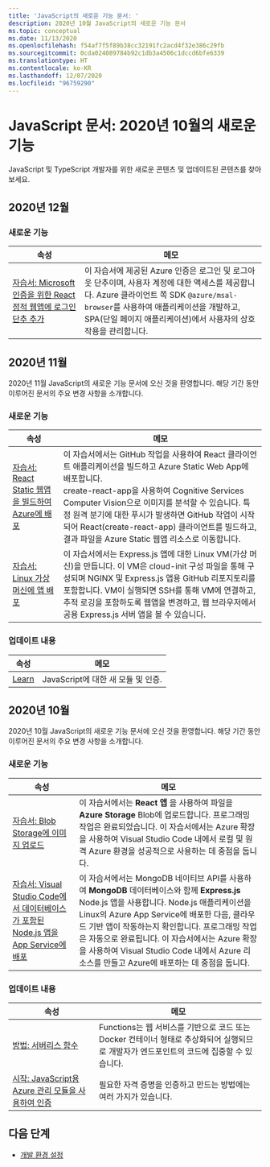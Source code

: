 ```yaml
---
title: 'JavaScript의 새로운 기능 문서: '
description: 2020년 10월 JavaScript의 새로운 기능 문서
ms.topic: conceptual
ms.date: 11/13/2020
ms.openlocfilehash: f54af7f5f89b38cc32191fc2acd4f32e386c29fb
ms.sourcegitcommit: 0cda024089784b92c1db3a4506c1dccd6bfe6339
ms.translationtype: HT
ms.contentlocale: ko-KR
ms.lasthandoff: 12/07/2020
ms.locfileid: "96759290"
---
```

# <a name="javascript-docs-whats-new-for-october-2020"></a>JavaScript 문서: 2020년 10월의 새로운 기능

JavaScript 및 TypeScript 개발자를 위한 새로운 콘텐츠 및 업데이트된 콘텐츠를 찾아보세요.

## <a name="2020-december"></a>2020년 12월

### <a name="whats-new"></a>새로운 기능

|속성|메모|
|---------------------------------------|--|
|[자습서: Microsoft 인증을 위한 React 정적 웹앱에 로그인 단추 추가](./tutorial/single-page-application-azure-login-button-sdk-msal.md)|이 자습서에 제공된 Azure 인증은 로그인 및 로그아웃 단추이며, 사용자 계정에 대한 액세스를 제공합니다. Azure 클라이언트 쪽 SDK `@azure/msal-browser`를 사용하여 애플리케이션을 개발하고, SPA(단일 페이지 애플리케이션)에서 사용자의 상호 작용을 관리합니다.|

## <a name="2020-november"></a>2020년 11월

2020년 11월 JavaScript의 새로운 기능 문서에 오신 것을 환영합니다. 해당 기간 동안 이루어진 문서의 주요 변경 사항을 소개합니다.

### <a name="whats-new"></a>새로운 기능

|속성|메모|
|---------------------------------------|--|
|[자습서: React Static 웹앱을 빌드하여 Azure에 배포](./tutorial/static-web-app/introduction.md)|이 자습서에서는 GitHub 작업을 사용하여 React 클라이언트 애플리케이션을 빌드하고 Azure Static Web App에 배포합니다.<br>create-react-app을 사용하여 Cognitive Services Computer Vision으로 이미지를 분석할 수 있습니다. 특정 원격 분기에 대한 푸시가 발생하면 GitHub 작업이 시작되어 React(create-react-app) 클라이언트를 빌드하고, 결과 파일을 Azure Static 웹앱 리소스로 이동합니다.|
|[자습서: Linux 가상 머신에 앱 배포](./tutorial/nodejs-virtual-machine-vm/introduction.md)|이 자습서에서는 Express.js 앱에 대한 Linux VM(가상 머신)을 만듭니다. 이 VM은 cloud-init 구성 파일을 통해 구성되며 NGINX 및 Express.js 앱용 GitHub 리포지토리를 포함합니다. VM이 실행되면 SSH를 통해 VM에 연결하고, 추적 로깅을 포함하도록 웹앱을 변경하고, 웹 브라우저에서 공용 Express.js 서버 앱을 볼 수 있습니다.|

### <a name="whats-updated"></a>업데이트 내용

|속성|메모|
|---------------------------------------|--|
|[Learn](learn-azure-javascript.md)|JavaScript에 대한 새 모듈 및 인증.|

## <a name="2020-october"></a>2020년 10월

2020년 10월 JavaScript의 새로운 기능 문서에 오신 것을 환영합니다. 해당 기간 동안 이루어진 문서의 주요 변경 사항을 소개합니다.

### <a name="whats-new"></a>새로운 기능

|속성|메모|
|---------------------------------------|--|
|[자습서: Blob Storage에 이미지 업로드](./tutorial/browser-file-upload-azure-storage-blob.md)|이 자습서에서는 **React 앱** 을 사용하여 파일을 **Azure Storage** Blob에 업로드합니다. 프로그래밍 작업은 완료되었습니다. 이 자습서에서는 Azure 확장을 사용하여 Visual Studio Code 내에서 로컬 및 원격 Azure 환경을 성공적으로 사용하는 데 중점을 둡니다.|
|[자습서: Visual Studio Code에서 데이터베이스가 포함된 Node.js 앱을 App Service에 배포](./tutorial/deploy-nodejs-mongodb-app-service-from-visual-studio-code.md)|이 자습서에서는 MongoDB 네이티브 API를 사용하여 **MongoDB** 데이터베이스와 함께 **Express.js** Node.js 앱을 사용합니다. Node.js 애플리케이션을 Linux의 Azure App Service에 배포한 다음, 클라우드 기반 앱이 작동하는지 확인합니다. 프로그래밍 작업은 자동으로 완료됩니다. 이 자습서에서는 Azure 확장을 사용하여 Visual Studio Code 내에서 Azure 리소스를 만들고 Azure에 배포하는 데 중점을 둡니다.|

### <a name="whats-updated"></a>업데이트 내용

|속성|메모|
|---------------------------------------|--|
|[방법: 서버리스 함수](how-to/develop-serverless-apps.md)|Functions는 웹 서비스를 기반으로 코드 또는 Docker 컨테이너 형태로 추상화되어 실행되므로 개발자가 엔드포인트의 코드에 집중할 수 있습니다.|
|[시작: JavaScript용 Azure 관리 모듈을 사용하여 인증](core/node-sdk-azure-authenticate.md)|필요한 자격 증명을 인증하고 만드는 방법에는 여러 가지가 있습니다.|

## <a name="next-steps"></a>다음 단계

* [개발 환경 설정](./core/configure-local-development-environment.md)
